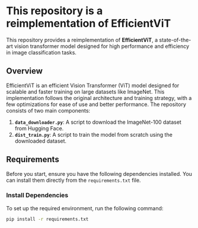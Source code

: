 # This repository is a reimplementation of EfficientViT

This repository provides a reimplementation of **EfficientViT**, a state-of-the-art vision transformer model designed for high performance and efficiency in image classification tasks.

## Overview

EfficientViT is an efficient Vision Transformer (ViT) model designed for scalable and faster training on large datasets like ImageNet. This implementation follows the original architecture and training strategy, with a few optimizations for ease of use and better performance. The repository consists of two main components:

1. **`data_downloader.py`**: A script to download the ImageNet-100 dataset from Hugging Face.
2. **`dist_train.py`**: A script to train the model from scratch using the downloaded dataset.

## Requirements

Before you start, ensure you have the following dependencies installed. You can install them directly from the `requirements.txt` file.

### Install Dependencies

To set up the required environment, run the following command:

```bash
pip install -r requirements.txt
